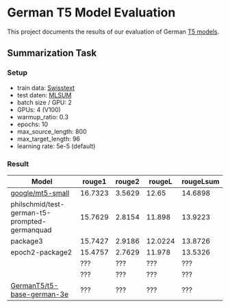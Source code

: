 # German T5 Model Evaluation
This project documents the results of our evaluation of German [T5 models](https://arxiv.org/pdf/1910.10683.pdf).

## Summarization Task

### Setup
- train data: [Swisstext](https://www.swisstext.org/2019/shared-task/german-text-summarization-challenge.html)
- test daten: [MLSUM](https://huggingface.co/datasets/mlsum)
- batch size / GPU: 2
- GPUs: 4 (V100)
- warmup_ratio: 0.3
- epochs: 10
- max_source_length: 800
- max_target_length: 96
- learning rate: 5e-5 (default)

### Result
| Model                                                                           | rouge1 | rouge2 | rougeL | rougeLsum
|---------------------------------------------------------------------------------|--------|--------|--------|----------
| [google/mt5-small](https://huggingface.co/google/mt5-small) | 16.7323    | 3.5629    | 12.65    | 14.6898
| philschmid/test-german-t5-prompted-germanquad | 15.7629    | 2.8154    | 11.898    | 13.9223
| package3 | 15.7427    | 2.9186    | 12.0224    | 13.8726
| epoch2-package2 | 15.4757    | 2.7629    | 11.978    | 13.5326
| []() | ???    | ???    | ???    | ???
| []() | ???    | ???    | ???    | ???
| [GermanT5/t5-base-german-3e](https://huggingface.co/GermanT5/t5-base-german-3e) | ???    | ???    | ???    | ???
